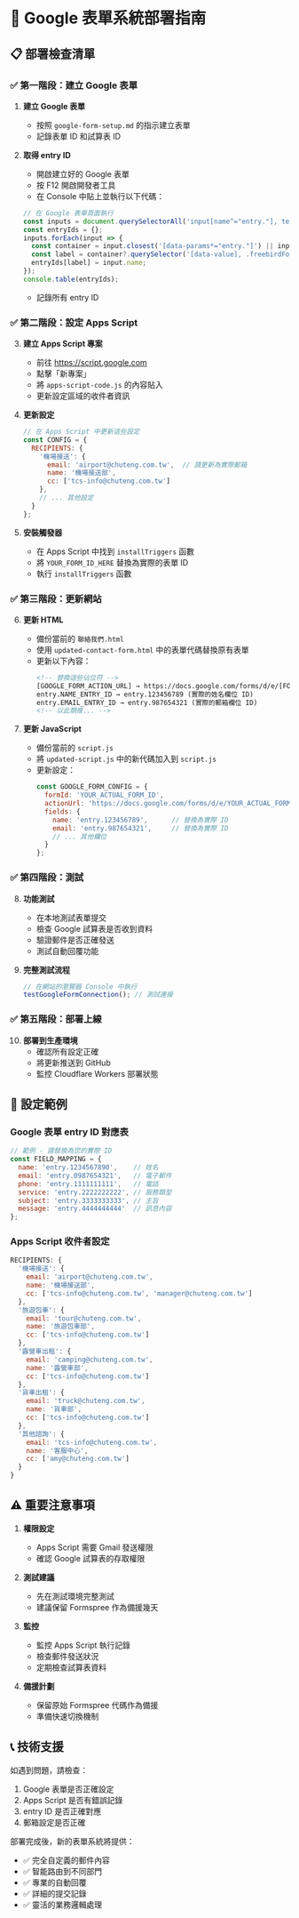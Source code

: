 # 🚀 Google 表單系統部署指南

## 📋 部署檢查清單

### ✅ 第一階段：建立 Google 表單

1. **建立 Google 表單**
   - 按照 `google-form-setup.md` 的指示建立表單
   - 記錄表單 ID 和試算表 ID

2. **取得 entry ID**
   - 開啟建立好的 Google 表單
   - 按 F12 開啟開發者工具
   - 在 Console 中貼上並執行以下代碼：
   ```javascript
   // 在 Google 表單頁面執行
   const inputs = document.querySelectorAll('input[name^="entry."], textarea[name^="entry."], select[name^="entry."]');
   const entryIds = {};
   inputs.forEach(input => {
     const container = input.closest('[data-params*="entry."]') || input.closest('.freebirdFormviewerViewItemsItemItem');
     const label = container?.querySelector('[data-value], .freebirdFormviewerViewItemsItemItemTitle')?.textContent?.trim() || input.placeholder || 'unknown';
     entryIds[label] = input.name;
   });
   console.table(entryIds);
   ```
   - 記錄所有 entry ID

### ✅ 第二階段：設定 Apps Script

3. **建立 Apps Script 專案**
   - 前往 https://script.google.com
   - 點擊「新專案」
   - 將 `apps-script-code.js` 的內容貼入
   - 更新設定區域的收件者資訊

4. **更新設定**
   ```javascript
   // 在 Apps Script 中更新這些設定
   const CONFIG = {
     RECIPIENTS: {
       '機場接送': {
         email: 'airport@chuteng.com.tw',  // 請更新為實際郵箱
         name: '機場接送部',
         cc: ['tcs-info@chuteng.com.tw']
       },
       // ... 其他設定
     }
   };
   ```

5. **安裝觸發器**
   - 在 Apps Script 中找到 `installTriggers` 函數
   - 將 `YOUR_FORM_ID_HERE` 替換為實際的表單 ID
   - 執行 `installTriggers` 函數

### ✅ 第三階段：更新網站

6. **更新 HTML**
   - 備份當前的 `聯絡我們.html`
   - 使用 `updated-contact-form.html` 中的表單代碼替換原有表單
   - 更新以下內容：
     ```html
     <!-- 替換這些佔位符 -->
     [GOOGLE_FORM_ACTION_URL] → https://docs.google.com/forms/d/e/[FORM_ID]/formResponse
     entry.NAME_ENTRY_ID → entry.123456789 (實際的姓名欄位 ID)
     entry.EMAIL_ENTRY_ID → entry.987654321 (實際的郵箱欄位 ID)
     <!-- 以此類推... -->
     ```

7. **更新 JavaScript**
   - 備份當前的 `script.js`
   - 將 `updated-script.js` 中的新代碼加入到 `script.js`
   - 更新設定：
     ```javascript
     const GOOGLE_FORM_CONFIG = {
       formId: 'YOUR_ACTUAL_FORM_ID',
       actionUrl: 'https://docs.google.com/forms/d/e/YOUR_ACTUAL_FORM_ID/formResponse',
       fields: {
         name: 'entry.123456789',      // 替換為實際 ID
         email: 'entry.987654321',     // 替換為實際 ID
         // ... 其他欄位
       }
     };
     ```

### ✅ 第四階段：測試

8. **功能測試**
   - 在本地測試表單提交
   - 檢查 Google 試算表是否收到資料
   - 驗證郵件是否正確發送
   - 測試自動回覆功能

9. **完整測試流程**
   ```javascript
   // 在網站的瀏覽器 Console 中執行
   testGoogleFormConnection(); // 測試連接
   ```

### ✅ 第五階段：部署上線

10. **部署到生產環境**
    - 確認所有設定正確
    - 將更新推送到 GitHub
    - 監控 Cloudflare Workers 部署狀態

## 🔧 設定範例

### Google 表單 entry ID 對應表
```javascript
// 範例 - 請替換為您的實際 ID
const FIELD_MAPPING = {
  name: 'entry.1234567890',    // 姓名
  email: 'entry.0987654321',   // 電子郵件  
  phone: 'entry.1111111111',   // 電話
  service: 'entry.2222222222', // 服務類型
  subject: 'entry.3333333333', // 主旨
  message: 'entry.4444444444'  // 訊息內容
};
```

### Apps Script 收件者設定
```javascript
RECIPIENTS: {
  '機場接送': {
    email: 'airport@chuteng.com.tw',
    name: '機場接送部',
    cc: ['tcs-info@chuteng.com.tw', 'manager@chuteng.com.tw']
  },
  '旅遊包車': {
    email: 'tour@chuteng.com.tw',
    name: '旅遊包車部', 
    cc: ['tcs-info@chuteng.com.tw']
  },
  '露營車出租': {
    email: 'camping@chuteng.com.tw',
    name: '露營車部',
    cc: ['tcs-info@chuteng.com.tw']
  },
  '貨車出租': {
    email: 'truck@chuteng.com.tw',
    name: '貨車部',
    cc: ['tcs-info@chuteng.com.tw']
  },
  '其他諮詢': {
    email: 'tcs-info@chuteng.com.tw',
    name: '客服中心',
    cc: ['amy@chuteng.com.tw']
  }
}
```

## ⚠️ 重要注意事項

1. **權限設定**
   - Apps Script 需要 Gmail 發送權限
   - 確認 Google 試算表的存取權限

2. **測試建議**
   - 先在測試環境完整測試
   - 建議保留 Formspree 作為備援幾天

3. **監控**
   - 監控 Apps Script 執行記錄
   - 檢查郵件發送狀況
   - 定期檢查試算表資料

4. **備援計劃**
   - 保留原始 Formspree 代碼作為備援
   - 準備快速切換機制

## 📞 技術支援

如遇到問題，請檢查：
1. Google 表單是否正確設定
2. Apps Script 是否有錯誤記錄
3. entry ID 是否正確對應
4. 郵箱設定是否正確

部署完成後，新的表單系統將提供：
- ✅ 完全自定義的郵件內容
- ✅ 智能路由到不同部門
- ✅ 專業的自動回覆
- ✅ 詳細的提交記錄
- ✅ 靈活的業務邏輯處理